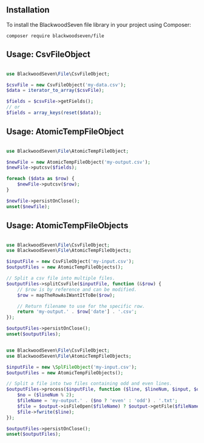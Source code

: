 ## Installation

To install the BlackwoodSeven file library in your project using Composer:

```composer require blackwoodseven/file```

## Usage: CsvFileObject

```php

use BlackwoodSeven\File\CsvFileObject;

$csvFile = new CsvFileObject('my-data.csv');
$data = iterator_to_array($csvFile);

$fields = $csvFile->getFields();
// or
$fields = array_keys(reset($data));

```

## Usage: AtomicTempFileObject

```php

use BlackwoodSeven\File\AtomicTempFileObject;

$newFile = new AtomicTempFileObject('my-output.csv');
$newFile->putcsv($fields);

foreach ($data as $row) {
    $newFile->putcsv($row);
}

$newfile->persistOnClose();
unset($newfile);

```


## Usage: AtomicTempFileObjects

```php

use BlackwoodSeven\File\CsvFileObject;
use BlackwoodSeven\File\AtomicTempFileObjects;

$inputFile = new CsvFileObject('my-input.csv');
$outputFiles = new AtomicTempFileObjects();

// Split a csv file into multiple files.
$outputFiles->splitCsvFile($inputFile, function (&$row) {
    // $row is by reference and can be modified.
    $row = mapTheRowAsIWantItToBe($row);

    // Return filename to use for the specific row.
    return 'my-output.' . $row['date'] . '.csv';
});

$outputFiles->persistOnClose();
unset($outputFiles);

```

```php

use BlackwoodSeven\File\CsvFileObject;
use BlackwoodSeven\File\AtomicTempFileObjects;

$inputFile = new \SplFileObject('my-input.csv');
$outputFiles = new AtomicTempFileObjects();

// Split a file into two files containing odd and even lines.
$outputFiles->process($inputFile, function ($line, $lineNum, $input, $output) {
    $no = ($lineNum % 2);
    $fileName = 'my-output.' . ($no ? 'even' : 'odd') . '.txt';
    $file = $output->isFileOpen($fileName) ? $output->getFile($fileName) : $output->openFile($fileName);
    $file->fwrite($line);
});

$outputFiles->persistOnClose();
unset($outputFiles);

```
